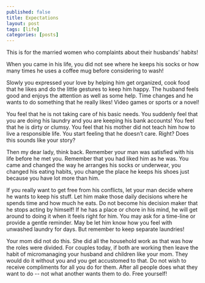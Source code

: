 ```yaml
---
published: false
title: Expectations
layout: post
tags: [life]
categories: [posts]
---
```

This is for the married women who complaints about their husbands’ habits!

When you came in his life, you did not see where he keeps his socks or how many times he uses a coffee mug before considering to wash!

Slowly you expressed your love by helping him get organized, cook food that he likes and do the little gestures to keep him happy. The husband feels good and enjoys the attention as well as some help. Time changes and he wants to do something that he really likes! Video games or sports or a novel!

You feel that he is not taking care of his basic needs. You suddenly feel that you are doing his laundry and you are keeping his bank accounts!
You feel that he is dirty or clumsy. You feel that his mother did not teach him how to live a responsible life. You start feeling that he doesn’t care. Right? Does this sounds like your story?

Then my dear lady, think back. Remember your man was satisfied with his life before he met you. Remember that you had liked him as he was. You came and changed the way he arranges his socks or underwear, you changed his eating habits, you change the place he keeps his shoes just because you have lot more than him.

If you really want to get free from his conflicts, let your man decide where he wants to keep his stuff. Let him make those daily decisions where he spends time and how much he eats. Do not become his decision maker that he stops acting by himself! If he has a place or chore in his mind, he will get around to doing it when it feels right for him. You may ask for a time-line or provide a gentle reminder. May be let him know how you feel with unwashed laundry for days. But remember to keep separate laundries!

Your mom did not do this. She did all the household work as that was how the roles were divided. For couples today, if both are working then leave the habit of micromanaging your husband and children like your mom. They would do it without you and you get accustomed to that. Do not wish to receive compliments for all you do for them. After all people does what they want to do -- not what another wants them to do. Free yourself!
